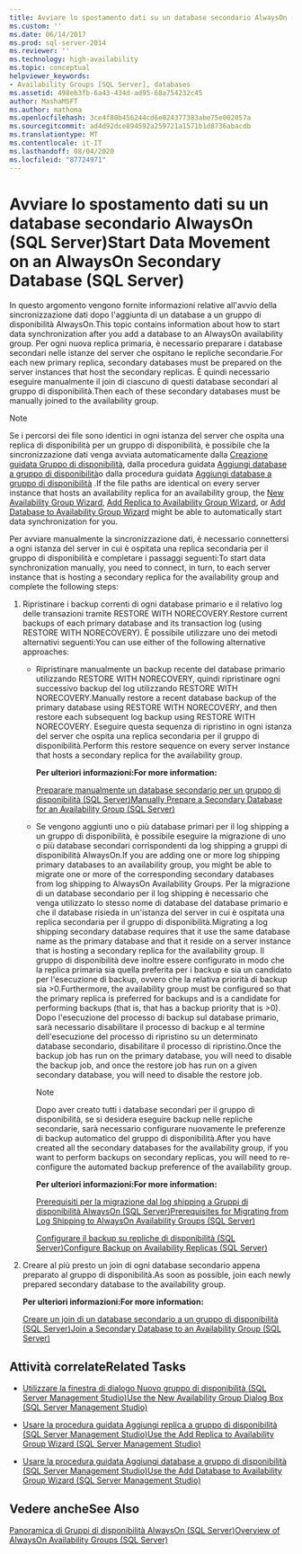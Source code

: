 ```yaml
---
title: Avviare lo spostamento dati su un database secondario AlwaysOn (SQL Server) | Microsoft Docs
ms.custom: ''
ms.date: 06/14/2017
ms.prod: sql-server-2014
ms.reviewer: ''
ms.technology: high-availability
ms.topic: conceptual
helpviewer_keywords:
- Availability Groups [SQL Server], databases
ms.assetid: 498eb3fb-6a43-434d-ad95-68a754232c45
author: MashaMSFT
ms.author: mathoma
ms.openlocfilehash: 3ce4f80b456244cd6e024377383abe75e002057a
ms.sourcegitcommit: ad4d92dce894592a259721a1571b1d8736abacdb
ms.translationtype: MT
ms.contentlocale: it-IT
ms.lasthandoff: 08/04/2020
ms.locfileid: "87724971"
---
```

# <a name="start-data-movement-on-an-alwayson-secondary-database-sql-server"></a><span data-ttu-id="0e70b-102">Avviare lo spostamento dati su un database secondario AlwaysOn (SQL Server)</span><span class="sxs-lookup"><span data-stu-id="0e70b-102">Start Data Movement on an AlwaysOn Secondary Database (SQL Server)</span></span>
  <span data-ttu-id="0e70b-103">In questo argomento vengono fornite informazioni relative all'avvio della sincronizzazione dati dopo l'aggiunta di un database a un gruppo di disponibilità AlwaysOn.</span><span class="sxs-lookup"><span data-stu-id="0e70b-103">This topic contains information about how to start data synchronization after you add a database to an AlwaysOn availability group.</span></span> <span data-ttu-id="0e70b-104">Per ogni nuova replica primaria, è necessario preparare i database secondari nelle istanze del server che ospitano le repliche secondarie.</span><span class="sxs-lookup"><span data-stu-id="0e70b-104">For each new primary replica, secondary databases must be prepared on the server instances that host the secondary replicas.</span></span> <span data-ttu-id="0e70b-105">È quindi necessario eseguire manualmente il join di ciascuno di questi database secondari al gruppo di disponibilità.</span><span class="sxs-lookup"><span data-stu-id="0e70b-105">Then each of these secondary databases must be manually joined to the availability group.</span></span>  
  
> [!NOTE]  
>  <span data-ttu-id="0e70b-106">Se i percorsi dei file sono identici in ogni istanza del server che ospita una replica di disponibilità per un gruppo di disponibilità, è possibile che la sincronizzazione dati venga avviata automaticamente dalla [Creazione guidata Gruppo di disponibilità](use-the-availability-group-wizard-sql-server-management-studio.md), dalla procedura guidata [Aggiungi database a gruppo di disponibilità](use-the-add-replica-to-availability-group-wizard-sql-server-management-studio.md)o dalla procedura guidata [Aggiungi database a gruppo di disponibilità](availability-group-add-database-to-group-wizard.md) .</span><span class="sxs-lookup"><span data-stu-id="0e70b-106">If the file paths are identical on every server instance that hosts an availability replica for an availability group, the [New Availability Group Wizard](use-the-availability-group-wizard-sql-server-management-studio.md), [Add Replica to Availability Group Wizard](use-the-add-replica-to-availability-group-wizard-sql-server-management-studio.md), or [Add Database to Availability Group Wizard](availability-group-add-database-to-group-wizard.md) might be able to automatically start data synchronization for you.</span></span>  
  
 <span data-ttu-id="0e70b-107">Per avviare manualmente la sincronizzazione dati, è necessario connettersi a ogni istanza del server in cui è ospitata una replica secondaria per il gruppo di disponibilità e completare i passaggi seguenti:</span><span class="sxs-lookup"><span data-stu-id="0e70b-107">To start data synchronization manually, you need to connect, in turn, to each server instance that is hosting a secondary replica for the availability group and complete the following steps:</span></span>  
  
1.  <span data-ttu-id="0e70b-108">Ripristinare i backup correnti di ogni database primario e il relativo log delle transazioni tramite RESTORE WITH NORECOVERY.</span><span class="sxs-lookup"><span data-stu-id="0e70b-108">Restore current backups of each primary database and its transaction log (using RESTORE WITH NORECOVERY).</span></span> <span data-ttu-id="0e70b-109">È possibile utilizzare uno dei metodi alternativi seguenti:</span><span class="sxs-lookup"><span data-stu-id="0e70b-109">You can use either of the following alternative approaches:</span></span>  
  
    -   <span data-ttu-id="0e70b-110">Ripristinare manualmente un backup recente del database primario utilizzando RESTORE WITH NORECOVERY, quindi ripristinare ogni successivo backup del log utilizzando RESTORE WITH NORECOVERY.</span><span class="sxs-lookup"><span data-stu-id="0e70b-110">Manually restore a recent database backup of the primary database using RESTORE WITH NORECOVERY, and then restore each subsequent log backup using RESTORE WITH NORECOVERY.</span></span> <span data-ttu-id="0e70b-111">Eseguire questa sequenza di ripristino in ogni istanza del server che ospita una replica secondaria per il gruppo di disponibilità.</span><span class="sxs-lookup"><span data-stu-id="0e70b-111">Perform this restore sequence on every server instance that hosts a secondary replica for the availability group.</span></span>  
  
         <span data-ttu-id="0e70b-112">**Per ulteriori informazioni:**</span><span class="sxs-lookup"><span data-stu-id="0e70b-112">**For more information:**</span></span>  
  
         [<span data-ttu-id="0e70b-113">Preparare manualmente un database secondario per un gruppo di disponibilità &#40;SQL Server&#41;</span><span class="sxs-lookup"><span data-stu-id="0e70b-113">Manually Prepare a Secondary Database for an Availability Group &#40;SQL Server&#41;</span></span>](manually-prepare-a-secondary-database-for-an-availability-group-sql-server.md)  
  
    -   <span data-ttu-id="0e70b-114">Se vengono aggiunti uno o più database primari per il log shipping a un gruppo di disponibilità, è possibile eseguire la migrazione di uno o più database secondari corrispondenti da log shipping a gruppi di disponibilità AlwaysOn.</span><span class="sxs-lookup"><span data-stu-id="0e70b-114">If you are adding one or more log shipping primary databases to an availability group, you might be able to migrate one or more of the corresponding secondary databases from log shipping to AlwaysOn Availability Groups.</span></span> <span data-ttu-id="0e70b-115">Per la migrazione di un database secondario per il log shipping è necessario che venga utilizzato lo stesso nome di database del database primario e che il database risieda in un'istanza del server in cui è ospitata una replica secondaria per il gruppo di disponibilità.</span><span class="sxs-lookup"><span data-stu-id="0e70b-115">Migrating a log shipping secondary database requires that it use the same database name as the primary database and that it reside on a server instance that is hosting a secondary replica for the availability group.</span></span> <span data-ttu-id="0e70b-116">Il gruppo di disponibilità deve inoltre essere configurato in modo che la replica primaria sia quella preferita per i backup e sia un candidato per l'esecuzione di backup, ovvero che la relativa priorità di backup sia >0.</span><span class="sxs-lookup"><span data-stu-id="0e70b-116">Furthermore, the availability group must be configured so that the primary replica is preferred for backups and is a candidate for performing backups (that is, that has a backup priority that is >0).</span></span> <span data-ttu-id="0e70b-117">Dopo l'esecuzione del processo di backup sul database primario, sarà necessario disabilitare il processo di backup e al termine dell'esecuzione del processo di ripristino su un determinato database secondario, disabilitare il processo di ripristino.</span><span class="sxs-lookup"><span data-stu-id="0e70b-117">Once the backup job has run on the primary database, you will need to disable the backup job, and once the restore job has run on a given secondary database, you will need to disable the restore job.</span></span>  
  
        > [!NOTE]  
        >  <span data-ttu-id="0e70b-118">Dopo aver creato tutti i database secondari per il gruppo di disponibilità, se si desidera eseguire backup nelle repliche secondarie, sarà necessario configurare nuovamente le preferenze di backup automatico del gruppo di disponibilità.</span><span class="sxs-lookup"><span data-stu-id="0e70b-118">After you have created all the secondary databases for the availability group, if you want to perform backups on secondary replicas, you will need to re-configure the automated backup preference of the availability group.</span></span>  
  
         <span data-ttu-id="0e70b-119">**Per ulteriori informazioni:**</span><span class="sxs-lookup"><span data-stu-id="0e70b-119">**For more information:**</span></span>  
  
         [<span data-ttu-id="0e70b-120">Prerequisiti per la migrazione dal log shipping a Gruppi di disponibilità AlwaysOn &#40;SQL Server&#41;</span><span class="sxs-lookup"><span data-stu-id="0e70b-120">Prerequisites for Migrating from Log Shipping to AlwaysOn Availability Groups &#40;SQL Server&#41;</span></span>](prereqs-migrating-log-shipping-to-always-on-availability-groups.md)  
  
         [<span data-ttu-id="0e70b-121">Configurare il backup su repliche di disponibilità &#40;SQL Server&#41;</span><span class="sxs-lookup"><span data-stu-id="0e70b-121">Configure Backup on Availability Replicas &#40;SQL Server&#41;</span></span>](configure-backup-on-availability-replicas-sql-server.md)  
  
2.  <span data-ttu-id="0e70b-122">Creare al più presto un join di ogni database secondario appena preparato al gruppo di disponibilità.</span><span class="sxs-lookup"><span data-stu-id="0e70b-122">As soon as possible, join each newly prepared secondary database to the availability group.</span></span>  
  
     <span data-ttu-id="0e70b-123">**Per ulteriori informazioni:**</span><span class="sxs-lookup"><span data-stu-id="0e70b-123">**For more information:**</span></span>  
  
     [<span data-ttu-id="0e70b-124">Creare un join di un database secondario a un gruppo di disponibilità &#40;SQL Server&#41;</span><span class="sxs-lookup"><span data-stu-id="0e70b-124">Join a Secondary Database to an Availability Group &#40;SQL Server&#41;</span></span>](join-a-secondary-database-to-an-availability-group-sql-server.md)  
  
##  <a name="related-tasks"></a><a name="LaunchWiz"></a> <span data-ttu-id="0e70b-125">Attività correlate</span><span class="sxs-lookup"><span data-stu-id="0e70b-125">Related Tasks</span></span>  
  
-   [<span data-ttu-id="0e70b-126">Utilizzare la finestra di dialogo Nuovo gruppo di disponibilità &#40;SQL Server Management Studio&#41;</span><span class="sxs-lookup"><span data-stu-id="0e70b-126">Use the New Availability Group Dialog Box &#40;SQL Server Management Studio&#41;</span></span>](use-the-new-availability-group-dialog-box-sql-server-management-studio.md)  
  
-   [<span data-ttu-id="0e70b-127">Usare la procedura guidata Aggiungi replica a gruppo di disponibilità &#40;SQL Server Management Studio&#41;</span><span class="sxs-lookup"><span data-stu-id="0e70b-127">Use the Add Replica to Availability Group Wizard &#40;SQL Server Management Studio&#41;</span></span>](use-the-add-replica-to-availability-group-wizard-sql-server-management-studio.md)  
  
-   [<span data-ttu-id="0e70b-128">Usare la procedura guidata Aggiungi database a gruppo di disponibilità &#40;SQL Server Management Studio&#41;</span><span class="sxs-lookup"><span data-stu-id="0e70b-128">Use the Add Database to Availability Group Wizard &#40;SQL Server Management Studio&#41;</span></span>](availability-group-add-database-to-group-wizard.md)  
  
## <a name="see-also"></a><span data-ttu-id="0e70b-129">Vedere anche</span><span class="sxs-lookup"><span data-stu-id="0e70b-129">See Also</span></span>  
 [<span data-ttu-id="0e70b-130">Panoramica di Gruppi di disponibilità AlwaysOn &#40;SQL Server&#41;</span><span class="sxs-lookup"><span data-stu-id="0e70b-130">Overview of AlwaysOn Availability Groups &#40;SQL Server&#41;</span></span>](overview-of-always-on-availability-groups-sql-server.md)  
  
  
